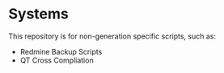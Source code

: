 # Systems
This repository is for non-generation specific scripts, such as:
- Redmine Backup Scripts
- QT Cross Compliation 

